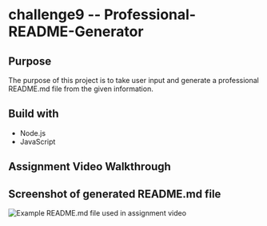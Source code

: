 # challenge9 -- Professional-README-Generator

## Purpose
The purpose of this project is to take user input and generate a professional README.md file from the given information.

## Build with
* Node.js
* JavaScript

## Assignment Video Walkthrough


## Screenshot of generated README.md file
![Example README.md file used in assignment video](./assets/readmegif)
